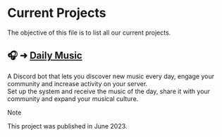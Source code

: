 # Current Projects
The objective of this file is to list all our current projects.

## 🎧 ➜  [Daily Music](https://discord.com/application-directory/1115972980984516719)
A Discord bot that lets you discover new music every day, engage your community and increase activity on your server.                                                                                                    
Set up the system and receive the music of the day, share it with your community and expand your musical culture.

> [!NOTE]  
> This project was published in June 2023.
